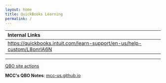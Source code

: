 ```yaml
---
layout: home
title: QuickBooks Learning
permalink: /
---
```



|Internal Links|
|:-|
|https://quickbooks.intuit.com/learn-support/en-us/help-custom/L8onrlA6N|

---

[QBO site actions](https://github.com/mcc-us/qbo/actions)  

**MCC's QBO Notes**: [mcc-us.github.io](https://mcc-us.github.io)
